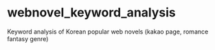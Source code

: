 # webnovel_keyword_analysis
Keyword analysis of Korean popular web novels (kakao page, romance fantasy genre) 
